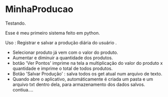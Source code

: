# MinhaProducao

Testando.

Esse é meu primeiro sistema feito em python.

Uso : Registrar e salvar a produção diária do usuário .

- Selecionar produto já vem com o valor do produto.
- Aumentar e diminuir a quantidade dos produtos.
- botão 'Ver Pontos' imprime na tela a multiplicação do valor do produto x quantidade e imprime o total de todos produtos.
- Botão 'Salvar Produção' : salva todos os get atual num arquivo de texto.
- Quando abre o aplicativo, automáticamente é criada um pasta e um arquivo txt dentro dela, para armazenamento dos dados salvos.
contiua....
